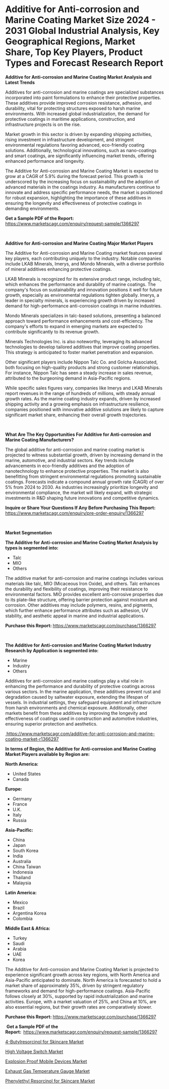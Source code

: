 <p><h1>Additive for Anti-corrosion and Marine Coating Market Size 2024 - 2031 Global Industrial Analysis, Key Geographical Regions, Market Share, Top Key Players, Product Types and Forecast Research Report</h1></p><p><strong>Additive for Anti-corrosion and Marine Coating Market Analysis and Latest Trends</strong></p>
<p><p>Additives for anti-corrosion and marine coatings are specialized substances incorporated into paint formulations to enhance their protective properties. These additives provide improved corrosion resistance, adhesion, and durability, vital for protecting structures exposed to harsh marine environments. With increased global industrialization, the demand for protective coatings in maritime applications, construction, and infrastructure projects is on the rise.</p><p>Market growth in this sector is driven by expanding shipping activities, rising investment in infrastructure development, and stringent environmental regulations favoring advanced, eco-friendly coating solutions. Additionally, technological innovations, such as nano-coatings and smart coatings, are significantly influencing market trends, offering enhanced performance and longevity.</p><p>The Additive for Anti-corrosion and Marine Coating Market is expected to grow at a CAGR of 5.9% during the forecast period. This growth is underscored by the increasing focus on sustainability and the adoption of advanced materials in the coatings industry. As manufacturers continue to innovate and address specific performance needs, the market is positioned for robust expansion, highlighting the importance of these additives in ensuring the longevity and effectiveness of protective coatings in demanding environments.</p></p>
<p><strong>Get a Sample PDF of the Report:&nbsp;</strong> <a href="https://www.marketscagr.com/enquiry/request-sample/1366297">https://www.marketscagr.com/enquiry/request-sample/1366297</a></p>
<p>&nbsp;</p>
<p><strong>Additive for Anti-corrosion and Marine Coating Major Market Players</strong></p>
<p><p>The Additive for Anti-corrosion and Marine Coating market features several key players, each contributing uniquely to the industry. Notable companies include LKAB Minerals, Imerys, and Mondo Minerals, with a diverse portfolio of mineral additives enhancing protective coatings.</p><p>LKAB Minerals is recognized for its extensive product range, including talc, which enhances the performance and durability of marine coatings. The company's focus on sustainability and innovation positions it well for future growth, especially as environmental regulations tighten globally. Imerys, a leader in specialty minerals, is experiencing growth driven by increased demand for high-performance anti-corrosion coatings in marine industries.</p><p>Mondo Minerals specializes in talc-based solutions, presenting a balanced approach toward performance enhancements and cost-efficiency. The company's efforts to expand in emerging markets are expected to contribute significantly to its revenue growth. </p><p>Minerals Technologies Inc. is also noteworthy, leveraging its advanced technologies to develop tailored additives that improve coating properties. This strategy is anticipated to foster market penetration and expansion. </p><p>Other significant players include Nippon Talc Co. and Golcha Associated, both focusing on high-quality products and strong customer relationships. For instance, Nippon Talc has seen a steady increase in sales revenue, attributed to the burgeoning demand in Asia-Pacific regions.</p><p>While specific sales figures vary, companies like Imerys and LKAB Minerals report revenues in the range of hundreds of millions, with steady annual growth rates. As the marine coating industry expands, driven by increased shipping activity and a growing emphasis on infrastructure resilience, companies positioned with innovative additive solutions are likely to capture significant market share, enhancing their overall growth trajectories.</p></p>
<p>&nbsp;</p>
<p><strong>What Are The Key Opportunities For Additive for Anti-corrosion and Marine Coating Manufacturers?</strong></p>
<p><p>The global additive for anti-corrosion and marine coating market is projected to witness substantial growth, driven by increasing demand in the marine, automotive, and industrial sectors. Key trends include advancements in eco-friendly additives and the adoption of nanotechnology to enhance protective properties. The market is also benefitting from stringent environmental regulations promoting sustainable coatings. Forecasts indicate a compound annual growth rate (CAGR) of over 5% from 2024 to 2030. As industries increasingly prioritize longevity and environmental compliance, the market will likely expand, with strategic investments in R&D shaping future innovations and competitive dynamics.</p></p>
<p><strong>Inquire or Share Your Questions If Any Before Purchasing This Report:</strong> <a href="https://www.marketscagr.com/enquiry/pre-order-enquiry/1366297">https://www.marketscagr.com/enquiry/pre-order-enquiry/1366297</a></p>
<p>&nbsp;</p>
<p><strong>Market Segmentation</strong></p>
<p><strong>The Additive for Anti-corrosion and Marine Coating Market Analysis by types is segmented into:</strong></p>
<p><ul><li>Talc</li><li>MIO</li><li>Others</li></ul></p>
<p><p>The additive market for anti-corrosion and marine coatings includes various materials like talc, MIO (Micaceous Iron Oxide), and others. Talc enhances the durability and flexibility of coatings, improving their resistance to environmental factors. MIO provides excellent anti-corrosive properties due to its plate-like structure, offering barrier protection against moisture and corrosion. Other additives may include polymers, resins, and pigments, which further enhance performance attributes such as adhesion, UV stability, and aesthetic appeal in marine and industrial applications.</p></p>
<p><strong>Purchase this Report:&nbsp;</strong><a href="https://www.marketscagr.com/purchase/1366297">https://www.marketscagr.com/purchase/1366297</a></p>
<p>&nbsp;</p>
<p><strong>The Additive for Anti-corrosion and Marine Coating Market Industry Research by Application is segmented into:</strong></p>
<p><ul><li>Marine</li><li>Industry</li><li>Others</li></ul></p>
<p><p>Additives for anti-corrosion and marine coatings play a vital role in enhancing the performance and durability of protective coatings across various sectors. In the marine application, these additives prevent rust and degradation caused by saltwater exposure, extending the lifespan of vessels. In industrial settings, they safeguard equipment and infrastructure from harsh environments and chemical exposure. Additionally, other markets benefit from these additives by improving the longevity and effectiveness of coatings used in construction and automotive industries, ensuring superior protection and aesthetics.</p></p>
<p><a href="https://www.marketscagr.com/additive-for-anti-corrosion-and-marine-coating-market-r1366297">&nbsp;https://www.marketscagr.com/additive-for-anti-corrosion-and-marine-coating-market-r1366297</a></p>
<p><strong>In terms of Region, the Additive for Anti-corrosion and Marine Coating Market Players available by Region are:</strong></p>
<p>
    <p> <strong> North America: </strong>
        <ul>
            <li>United States</li>
            <li>Canada</li>
        </ul>
        </p> 
    <p> <strong> Europe: </strong>
        <ul>
            <li>Germany</li>
            <li>France</li>
            <li>U.K.</li>
            <li>Italy</li>
            <li>Russia</li>
        </ul>
        </p> 
    <p> <strong> Asia-Pacific: </strong>
        <ul>
            <li>China</li>
            <li>Japan</li>
            <li>South Korea</li>
            <li>India</li>
            <li>Australia</li>
            <li>China Taiwan</li>
            <li>Indonesia</li>
            <li>Thailand</li>
            <li>Malaysia</li>
        </ul>
        </p> 
    <p> <strong> Latin America: </strong>
        <ul>
            <li>Mexico</li>
            <li>Brazil</li>
            <li>Argentina Korea</li>
            <li>Colombia</li>
        </ul>
        </p> 
    <p> <strong> Middle East & Africa: </strong>
        <ul>
            <li>Turkey</li>
            <li>Saudi</li>
            <li>Arabia</li>
            <li>UAE</li>
            <li>Korea</li>
        </ul>
    </p>
    </p>
<p><p>The Additive for Anti-corrosion and Marine Coating Market is projected to experience significant growth across key regions, with North America and Asia-Pacific anticipated to dominate. North America is forecasted to hold a market share of approximately 35%, driven by stringent regulatory frameworks and demand for high-performance coatings. Asia-Pacific follows closely at 30%, supported by rapid industrialization and marine activities. Europe, with a market valuation of 25%, and China at 10%, are also essential regions, but their growth rates are comparatively slower.</p></p>
<p><strong>Purchase this Report: </strong><a href="https://www.marketscagr.com/purchase/1366297">https://www.marketscagr.com/purchase/1366297</a></p>
<p>&nbsp;<strong>Get a Sample PDF of the Report:&nbsp;&nbsp;</strong><a href="https://www.marketscagr.com/enquiry/request-sample/1366297">https://www.marketscagr.com/enquiry/request-sample/1366297</a></p>
<p><strong></strong></p>
<p><p><a href="https://issuu.com/reportprime-2/docs/4-butylresorcinol-for-skincare-mark_91fe22fe99c446">4-Butylresorcinol for Skincare Market</a></p><p><a href="https://www.linkedin.com/pulse/global-high-voltage-switch-market-status-2024-2031-forecast-muy7f?trackingId=PeoSQ7JzR3O%2FvX2fsmNdxA%3D%3D">High Voltage Switch Market</a></p><p><a href="https://www.linkedin.com/pulse/driving-market-forces-explosion-proof-mobile-devices-trends-ztlof?trackingId=kWC8FUF1T62IzI1eb8wkgQ%3D%3D">Explosion Proof Mobile Devices Market</a></p><p><a href="https://www.linkedin.com/pulse/global-exhaust-gas-temperature-gauge-market-analysis-key-trends-0ci7f?trackingId=CXlaAq93SHK5lxh6c%2Fun3g%3D%3D">Exhaust Gas Temperature Gauge Market</a></p><p><a href="https://issuu.com/reportprime-2/docs/phenylethyl-resorcinol-for-skincare_8fa20de85c0773">Phenylethyl Resorcinol for Skincare Market</a></p></p>